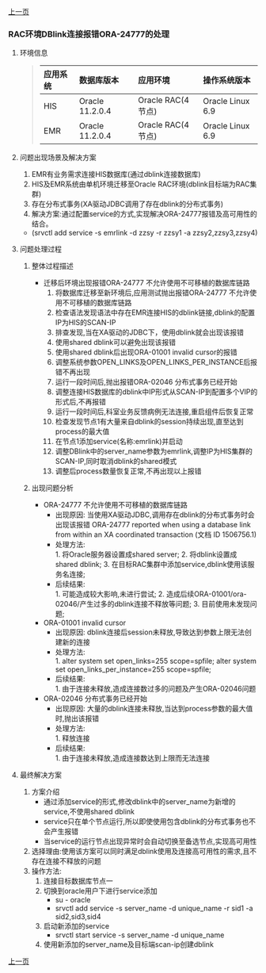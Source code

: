 <link href="../../zoe_docs.css" rel="stylesheet" type="text/css" />


[上一页](../fault_running.html)

###	RAC环境DBlink连接报错ORA-24777的处理

1.	环境信息  
	>|应用系统|数据库版本|应用环境|操作系统版本|
	>|:---|:---|:---|:---|
	>|HIS|Oracle 11.2.0.4|Oracle RAC(4节点)|Oracle Linux 6.9|
	>|EMR|Oracle 11.2.0.4|Oracle RAC(4节点)|Oracle Linux 6.9|
	
2.	问题出现场景及解决方案
	1.	EMR有业务需求连接HIS数据库(通过dblink连接数据库)
	2.	HIS及EMR系统由单机环境迁移至Oracle RAC环境(dblink目标端为RAC集群)
	3.	存在分布式事务(XA驱动JDBC调用了存在dblink的分布式事务)
	4.	解决方案:通过配置service的方式,实现解决ORA-24777报错及高可用性的结合。
	*	(srvctl add service -s emrlink -d zzsy -r zzsy1 -a zzsy2,zzsy3,zzsy4)

3.	问题处理过程
	1.	整体过程描述
		*	迁移后环境出现报错ORA-24777 不允许使用不可移植的数据库链路
			1.	将数据库迁移至新环境后,应用测试抛出报错ORA-24777 不允许使用不可移植的数据库链路
			2.	检查语法发现语法中存在EMR连接HIS的dblink链接,dblink的配置IP为HIS的SCAN-IP
			3.	排查发现,当在XA驱动的JDBC下，使用dblink就会出现该报错
			4.	使用shared dblink可以避免出现该报错
			5.	使用shared dblink后出现ORA-01001 invalid cursor的报错
			6.	调整系统参数OPEN_LINKS及OPEN_LINKS_PER_INSTANCE后报错不再出现
			7.	运行一段时间后,抛出报错ORA-02046 分布式事务已经开始
			8.	调整连接HIS数据库的dblink中IP形式从SCAN-IP到配置多个VIP的形式后,不再报错
			9.	运行一段时间后,科室业务反馈病例无法连接,重启组件后恢复正常
			10.	检查发现节点1有大量来自dblink的session持续出现,直至达到process的最大值
			11.	在节点1添加service(名称:emrlink)并启动
			12.	调整DBlink中的server_name参数为emrlink,调整IP为HIS集群的SCAN-IP,同时取消dblink的shared模式
			13.	调整后process数量恢复正常,不再出现以上报错
	
	2.	出现问题分析
		*	ORA-24777 不允许使用不可移植的数据库链路
			*	出现原因:	当使用XA驱动JDBC,调用存在dblink的分布式事务时会出现该报错
						ORA-24777 reported when using a database link from within an XA coordinated transaction (文档 ID 1506756.1)
			*	处理方法:	
						1.	将Oracle服务器设置成shared server;
						2.	将dblink设置成shared dblink;
						3.	在目标RAC集群中添加service,dblink使用该服务名连接;
			*	后续结果:	
						1.	可能造成较大影响,未进行尝试;
						2.	造成后续ORA-01001/ora-02046/产生过多的dblink连接不释放等问题;
						3.	目前使用未发现问题;
		*	ORA-01001 invalid cursor
			*	出现原因:	dblink连接后session未释放,导致达到参数上限无法创建新的连接
			*	处理方法:	
						1.	alter system set open_links=255 scope=spfile;
							alter system set open_links_per_instance=255 scope=spfile;
			*	后续结果:	
						1.	由于连接未释放,造成连接数过多的问题及产生ORA-02046问题
		*	ORA-02046 分布式事务已经开始
			*	出现原因:	大量的dblink连接未释放,当达到process参数的最大值时,抛出该报错
			*	处理方法:	
						1.	释放连接
			*	后续结果:	
						1.	由于连接未释放,造成连接数达到上限而无法连接
4.	最终解决方案
	1.	方案介绍
		*	通过添加service的形式,修改dblink中的server_name为新增的service,不使用shared dblink
		*	service只在单个节点运行,所以即使使用包含dblink的分布式事务也不会产生报错
		*	当service的运行节点出现异常时会自动切换至备选节点,实现高可用性	
	2.	选择理由:使用该方案可以同时满足dblink使用及连接高可用性的需求,且不存在连接不释放的问题
	3.	操作方法:
		1.	连接目标数据库节点一
		2.	切换到oracle用户下进行service添加
			*	su - oracle
			*	srvctl add service -s server_name -d unique_name -r sid1 -a sid2,sid3,sid4
		3.	启动新添加的service
			*	srvctl start service -s server_name -d unique_name
		4.	使用新添加的server_name及目标端scan-ip创建dblink
							
	
[上一页](../fault_running.html)
